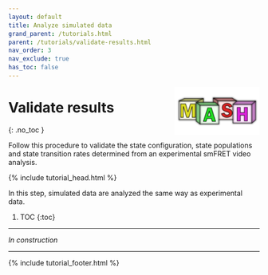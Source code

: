 ```yaml
---
layout: default
title: Analyze simulated data
grand_parent: /tutorials.html
parent: /tutorials/validate-results.html
nav_order: 3
nav_exclude: true
has_toc: false
---
```


<img src="../../assets/images/logos/logo-tutorials_400px.png" width="170" style="float:right; margin-left: 15px;"/>

# Validate results
{: .no_toc }

Follow this procedure to validate the state configuration, state populations and state transition rates determined from an experimental smFRET video analysis.

{% include tutorial_head.html %}

In this step, simulated data are analyzed the same way as experimental data.

1. TOC
{:toc}

---

*In construction*
	
---

{% include tutorial_footer.html %}
